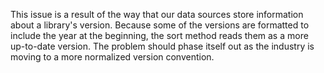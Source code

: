 <!--
title: "Why Is My Library Not Recognized As The Most Recent Version?"
description: "Explanation regarding a library's version"
tags: "TeamServer library troubleshooting"
-->

This issue is a result of the way that our data sources store information about a library's version. Because some of the versions are formatted to include the year at the beginning, the sort method reads them as a more up-to-date version. The problem should phase itself out as the industry is moving to a more normalized version convention.
